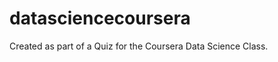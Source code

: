datasciencecoursera
===================

Created as part of a Quiz for the Coursera Data Science Class.
